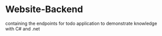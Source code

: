 # Website-Backend
containing the endpoints for todo application to demonstrate knowledge with C# and .net 
